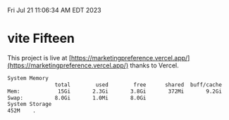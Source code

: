 Fri Jul 21 11:06:34 AM EDT 2023

# vite Fifteen


This project is live at [https://marketingpreference.vercel.app/](https://marketingpreference.vercel.app/) thanks to Vercel.

```bash
System Memory
               total        used        free      shared  buff/cache   available
Mem:            15Gi       2.3Gi       3.8Gi       372Mi       9.2Gi        12Gi
Swap:          8.0Gi       1.0Mi       8.0Gi
System Storage
452M	.
```
```bash
